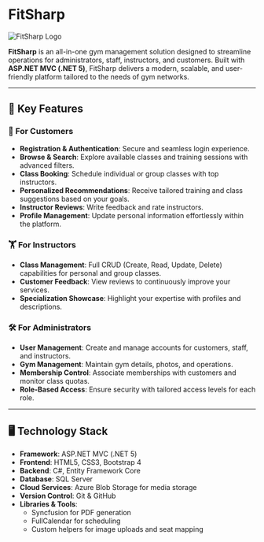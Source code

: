 # FitSharp

![FitSharp Logo](https://aircinelmvc.blob.core.windows.net/resources/FitSharpFinalLogoNoBrackgroundpng2.png)

**FitSharp** is an all-in-one gym management solution designed to streamline operations for administrators, staff, instructors, and customers. Built with **ASP.NET MVC (.NET 5)**, FitSharp delivers a modern, scalable, and user-friendly platform tailored to the needs of gym networks.

---

## 🚀 Key Features

### 🌟 For Customers
- **Registration & Authentication**: Secure and seamless login experience.
- **Browse & Search**: Explore available classes and training sessions with advanced filters.
- **Class Booking**: Schedule individual or group classes with top instructors.
- **Personalized Recommendations**: Receive tailored training and class suggestions based on your goals.
- **Instructor Reviews**: Write feedback and rate instructors.
- **Profile Management**: Update personal information effortlessly within the platform.

### 🏋️ For Instructors
- **Class Management**: Full CRUD (Create, Read, Update, Delete) capabilities for personal and group classes.
- **Customer Feedback**: View reviews to continuously improve your services.
- **Specialization Showcase**: Highlight your expertise with profiles and descriptions.

### 🛠️ For Administrators
- **User Management**: Create and manage accounts for customers, staff, and instructors.
- **Gym Management**: Maintain gym details, photos, and operations.
- **Membership Control**: Associate memberships with customers and monitor class quotas.
- **Role-Based Access**: Ensure security with tailored access levels for each role.

---

## 🖥️ Technology Stack

- **Framework**: ASP.NET MVC (.NET 5)
- **Frontend**: HTML5, CSS3, Bootstrap 4
- **Backend**: C#, Entity Framework Core
- **Database**: SQL Server
- **Cloud Services**: Azure Blob Storage for media storage
- **Version Control**: Git & GitHub
- **Libraries & Tools**:
  - Syncfusion for PDF generation
  - FullCalendar for scheduling
  - Custom helpers for image uploads and seat mapping

